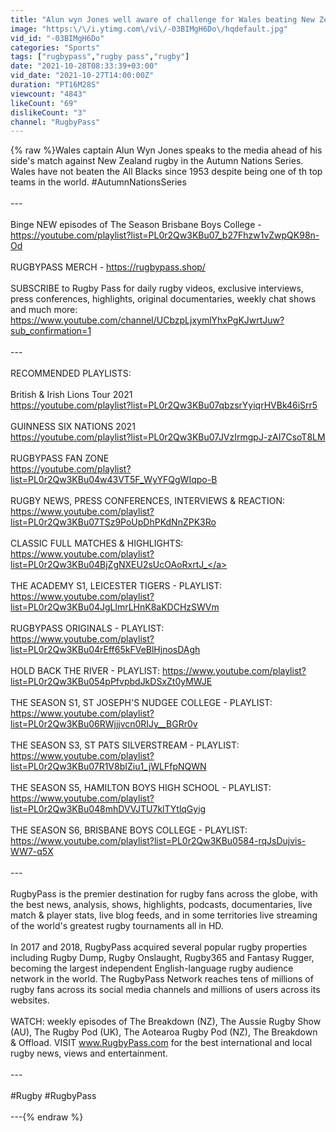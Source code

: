 ```yaml
---
title: "Alun wyn Jones well aware of challenge for Wales beating New Zealand rugby | Autumn Nations Series"
image: "https:\/\/i.ytimg.com\/vi\/-03BIMgH6Do\/hqdefault.jpg"
vid_id: "-03BIMgH6Do"
categories: "Sports"
tags: ["rugbypass","rugby pass","rugby"]
date: "2021-10-28T08:33:39+03:00"
vid_date: "2021-10-27T14:00:00Z"
duration: "PT16M28S"
viewcount: "4843"
likeCount: "69"
dislikeCount: "3"
channel: "RugbyPass"
---
```

{% raw %}Wales captain Alun Wyn Jones speaks to the media ahead of his side's match against New Zealand rugby in the Autumn Nations Series. Wales have not beaten the All Blacks since 1953 despite being one of th top teams in the world. #AutumnNationsSeries  <br /><br />---<br /><br />Binge NEW episodes of The Season Brisbane Boys College - <a rel="nofollow" target="blank" href="https://youtube.com/playlist?list=PL0r2Qw3KBu07_b27Fhzw1vZwpQK98n-Od">https://youtube.com/playlist?list=PL0r2Qw3KBu07_b27Fhzw1vZwpQK98n-Od</a><br /><br />RUGBYPASS MERCH - <a rel="nofollow" target="blank" href="https://rugbypass.shop/">https://rugbypass.shop/</a><br /><br />SUBSCRIBE to Rugby Pass for daily rugby videos, exclusive interviews, press conferences, highlights, original documentaries, weekly chat shows and much more: <a rel="nofollow" target="blank" href="https://www.youtube.com/channel/UCbzpLjxymlYhxPgKJwrtJuw?sub_confirmation=1">https://www.youtube.com/channel/UCbzpLjxymlYhxPgKJwrtJuw?sub_confirmation=1</a><br /><br />---<br /><br />RECOMMENDED PLAYLISTS:<br /><br />British &amp; Irish Lions Tour 2021<br /><a rel="nofollow" target="blank" href="https://youtube.com/playlist?list=PL0r2Qw3KBu07qbzsrYyiqrHVBk46iSrr5">https://youtube.com/playlist?list=PL0r2Qw3KBu07qbzsrYyiqrHVBk46iSrr5</a><br /><br />GUINNESS SIX NATIONS 2021<br /><a rel="nofollow" target="blank" href="https://youtube.com/playlist?list=PL0r2Qw3KBu07JVzIrmgpJ-zAI7CsoT8LM">https://youtube.com/playlist?list=PL0r2Qw3KBu07JVzIrmgpJ-zAI7CsoT8LM</a><br /><br />RUGBYPASS FAN ZONE<br /><a rel="nofollow" target="blank" href="https://youtube.com/playlist?list=PL0r2Qw3KBu04w43VT5F_WyYFQgWIqpo-B">https://youtube.com/playlist?list=PL0r2Qw3KBu04w43VT5F_WyYFQgWIqpo-B</a><br /><br />RUGBY NEWS, PRESS CONFERENCES, INTERVIEWS &amp; REACTION: <br /><a rel="nofollow" target="blank" href="https://www.youtube.com/playlist?list=PL0r2Qw3KBu07TSz9PoUpDhPKdNnZPK3Ro">https://www.youtube.com/playlist?list=PL0r2Qw3KBu07TSz9PoUpDhPKdNnZPK3Ro</a><br /><br />CLASSIC FULL MATCHES &amp; HIGHLIGHTS:<br /><a rel="nofollow" target="blank" href="https://www.youtube.com/playlist?list=PL0r2Qw3KBu04BjZgNXEU2sUcOAoRxrtJ_">https://www.youtube.com/playlist?list=PL0r2Qw3KBu04BjZgNXEU2sUcOAoRxrtJ_</a><br /><br />THE ACADEMY S1, LEICESTER TIGERS - PLAYLIST: <br /><a rel="nofollow" target="blank" href="https://www.youtube.com/playlist?list=PL0r2Qw3KBu04JgLlmrLHnK8aKDCHzSWVm">https://www.youtube.com/playlist?list=PL0r2Qw3KBu04JgLlmrLHnK8aKDCHzSWVm</a>    <br /><br />RUGBYPASS ORIGINALS - PLAYLIST:<br /><a rel="nofollow" target="blank" href="https://www.youtube.com/playlist?list=PL0r2Qw3KBu04rEff65kFVeBlHjnosDAgh">https://www.youtube.com/playlist?list=PL0r2Qw3KBu04rEff65kFVeBlHjnosDAgh</a><br /><br />HOLD BACK THE RIVER - PLAYLIST: <a rel="nofollow" target="blank" href="https://www.youtube.com/playlist?list=PL0r2Qw3KBu054pPfvpbdJkDSxZt0yMWJE">https://www.youtube.com/playlist?list=PL0r2Qw3KBu054pPfvpbdJkDSxZt0yMWJE</a><br /><br />THE SEASON S1, ST JOSEPH'S NUDGEE COLLEGE - PLAYLIST:<br /><a rel="nofollow" target="blank" href="https://www.youtube.com/playlist?list=PL0r2Qw3KBu06RWjjjvcn0RIJy__BGRr0v">https://www.youtube.com/playlist?list=PL0r2Qw3KBu06RWjjjvcn0RIJy__BGRr0v</a><br /><br />THE SEASON S3, ST PATS SILVERSTREAM - PLAYLIST:<br /><a rel="nofollow" target="blank" href="https://www.youtube.com/playlist?list=PL0r2Qw3KBu07R1V8bIZiu1_jWLFfpNQWN">https://www.youtube.com/playlist?list=PL0r2Qw3KBu07R1V8bIZiu1_jWLFfpNQWN</a><br /><br />THE SEASON S5, HAMILTON BOYS HIGH SCHOOL - PLAYLIST:<br /><a rel="nofollow" target="blank" href="https://www.youtube.com/playlist?list=PL0r2Qw3KBu048mhDVVJTU7klTYtlqGyig">https://www.youtube.com/playlist?list=PL0r2Qw3KBu048mhDVVJTU7klTYtlqGyig</a>   <br /> <br />THE SEASON S6, BRISBANE BOYS COLLEGE - PLAYLIST:<br /><a rel="nofollow" target="blank" href="https://www.youtube.com/playlist?list=PL0r2Qw3KBu0584-rqJsDujvis-WW7-q5X">https://www.youtube.com/playlist?list=PL0r2Qw3KBu0584-rqJsDujvis-WW7-q5X</a>     <br /><br />---<br /><br />RugbyPass is the premier destination for rugby fans across the globe, with the best news, analysis, shows, highlights, podcasts, documentaries, live match &amp; player stats, live blog feeds, and in some territories live streaming of the world's greatest rugby tournaments all in HD. <br /><br />In 2017 and 2018, RugbyPass acquired several popular rugby properties including Rugby Dump, Rugby Onslaught, Rugby365 and Fantasy Rugger, becoming the largest independent English-language rugby audience network in the world. The RugbyPass Network reaches tens of millions of rugby fans across its social media channels and millions of users across its websites.  <br /><br />WATCH: weekly episodes of The Breakdown (NZ), The Aussie Rugby Show (AU), The Rugby Pod (UK), The Aotearoa Rugby Pod (NZ), The Breakdown &amp; Offload. VISIT www.RugbyPass.com for the best international and local rugby news, views and entertainment. <br /><br />---<br /><br />#Rugby #RugbyPass <br /><br />---{% endraw %}
